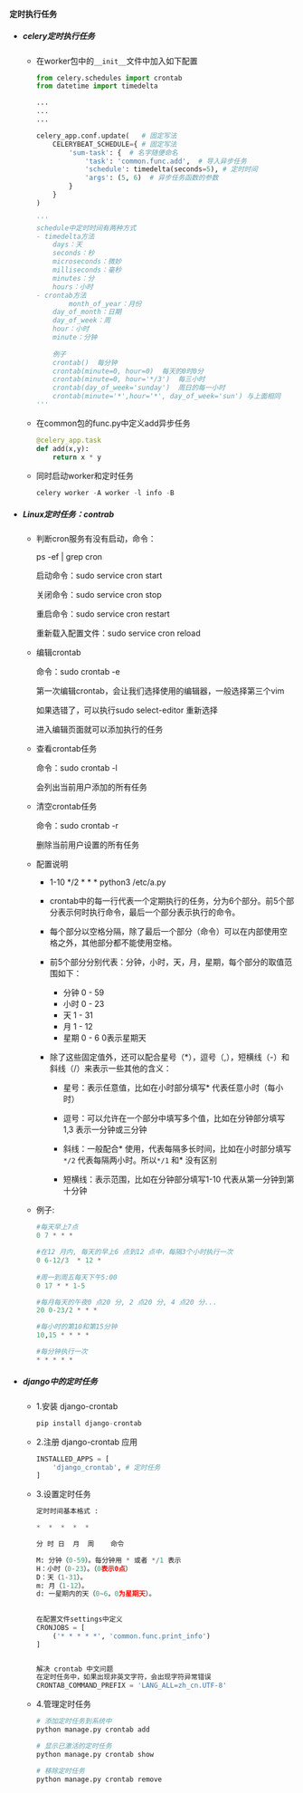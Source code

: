 #### 定时执行任务

- ##### celery定时执行任务

  - 在worker包中的`__init__`文件中加入如下配置

    ```python
    from celery.schedules import crontab
    from datetime import timedelta
    
    ...
    ...
    ...
    
    celery_app.conf.update(   # 固定写法
        CELERYBEAT_SCHEDULE={ # 固定写法
            'sum-task': {  # 名字随便命名
                'task': 'common.func.add',  # 导入异步任务
                'schedule': timedelta(seconds=5), # 定时时间
                'args': (5, 6)  # 异步任务函数的参数
            }
        }
    )
    
    '''
    schedule中定时时间有两种方式
    - timedelta方法
        days：天
        seconds：秒
        microseconds：微妙
        milliseconds：毫秒
        minutes：分
        hours：小时	
    - crontab方法
    		month_of_year：月份
        day_of_month：日期
        day_of_week：周
        hour：小时
        minute：分钟
        
        例子
        crontab()  每分钟
        crontab(minute=0, hour=0)  每天的0时0分
        crontab(minute=0, hour='*/3')  每三小时
        crontab(day_of_week='sunday')  周日的每一小时
        crontab(minute='*',hour='*', day_of_week='sun') 与上面相同
    '''
    ```

  - 在common包的func.py中定义add异步任务

    ```python
    @celery_app.task
    def add(x,y):
        return x * y
    ```

  - 同时启动worker和定时任务

    ```python
    celery worker -A worker -l info -B
    ```

- ##### Linux定时任务：contrab

  - 判断cron服务有没有启动，命令：

    ps -ef | grep cron

    启动命令：sudo service cron start

    关闭命令：sudo service cron stop

    重启命令：sudo service cron restart

    重新载入配置文件：sudo service cron reload

     

  - 编辑crontab

    命令：sudo crontab -e

    第一次编辑crontab，会让我们选择使用的编辑器，一般选择第三个vim

    如果选错了，可以执行sudo select-editor 重新选择

    进入编辑页面就可以添加执行的任务

   

  - 查看crontab任务

    命令：sudo crontab -l

    会列出当前用户添加的所有任务

   

  - 清空crontab任务

    命令：sudo crontab -r

    删除当前用户设置的所有任务

    

  - 配置说明

    - 1-10   */2   *   *   *   python3 /etc/a.py

    - crontab中的每一行代表一个定期执行的任务，分为6个部分。前5个部分表示何时执行命令，最后一个部分表示执行的命令。

    - 每个部分以空格分隔，除了最后一个部分（命令）可以在内部使用空格之外，其他部分都不能使用空格。

    - 前5个部分分别代表：分钟，小时，天，月，星期，每个部分的取值范围如下：

      - 分钟         0 - 59
      - 小时         0 - 23
      - 天           1 - 31
      - 月           1 - 12
      - 星期         0 - 6       0表示星期天

    - 除了这些固定值外，还可以配合星号（*），逗号（,），短横线（-）和斜线（/）来表示一些其他的含义：

      - 星号：表示任意值，比如在小时部分填写* 代表任意小时（每小时）

      - 逗号：可以允许在一个部分中填写多个值，比如在分钟部分填写1,3 表示一分钟或三分钟

      - 斜线：一般配合* 使用，代表每隔多长时间，比如在小时部分填写`*/2` 代表每隔两小时。所以`*/1` 和* 没有区别

      - 短横线：表示范围，比如在分钟部分填写1-10 代表从第一分钟到第十分钟

        

  - 例子: 

    ```python
    #每天早上7点
    0 7 * * * 
    
    #在12 月内, 每天的早上6 点到12 点中，每隔3个小时执行一次
    0 6-12/3  * 12 *
     
    #周一到周五每天下午5:00
    0 17 * * 1-5
    
    #每月每天的午夜0 点20 分, 2 点20 分, 4 点20 分...
    20 0-23/2 * * *
    
    #每小时的第10和第15分钟
    10,15 * * * *
    
    #每分钟执行一次
    * * * * * 
    ```

- ##### django中的定时任务

  - 1.安装 django-crontab

    ```python
    pip install django-crontab
    ```

  - 2.注册 django-crontab 应用

    ```python
    INSTALLED_APPS = [    
        'django_crontab', # 定时任务
    ]
    ```

  - 3.设置定时任务

    ```python
    定时时间基本格式 :
    
    *  *  *  *  *
    
    分 时 日  月  周    命令
    
    M: 分钟（0-59）。每分钟用 * 或者 */1 表示
    H：小时（0-23）。（0表示0点）
    D：天（1-31）。
    m: 月（1-12）。
    d: 一星期内的天（0~6，0为星期天）。
      
      
    在配置文件settings中定义
    CRONJOBS = [
        ('* * * * *', 'common.func.print_info')
    ]
    
    
    解决 crontab 中文问题
    在定时任务中，如果出现非英文字符，会出现字符异常错误
    CRONTAB_COMMAND_PREFIX = 'LANG_ALL=zh_cn.UTF-8'
    ```

  - 4.管理定时任务

    ```python
    # 添加定时任务到系统中
    python manage.py crontab add
    
    # 显示已激活的定时任务
    python manage.py crontab show
    
    # 移除定时任务
    python manage.py crontab remove
    ```


